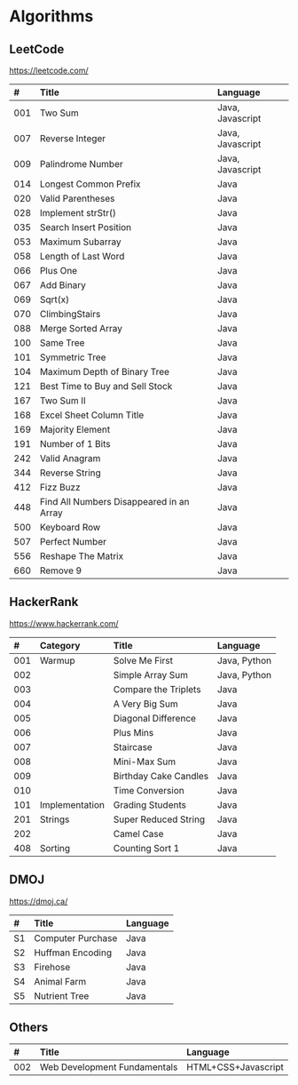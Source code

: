 # Algorithms

## LeetCode
https://leetcode.com/

| #   | Title                                  　　　  | Language         |
| :-- | :-------------------------------------------- | :--------------- |
| 001 | Two Sum                                       | Java, Javascript |
| 007 | Reverse Integer                               | Java, Javascript |
| 009 | Palindrome Number                             | Java, Javascript |
| 014 | Longest Common Prefix                         | Java             |
| 020 | Valid Parentheses                             | Java             |
| 028 | Implement strStr()                            | Java             |
| 035 | Search Insert Position                        | Java             |
| 053 | Maximum Subarray                              | Java             |
| 058 | Length of Last Word                           | Java             |
| 066 | Plus One                                      | Java             |
| 067 | Add Binary                                    | Java             |
| 069 | Sqrt(x)                                       | Java             |
| 070 | ClimbingStairs                                | Java             |
| 088 | Merge Sorted Array                            | Java             |
| 100 | Same Tree                                     | Java             |
| 101 | Symmetric Tree                                | Java             |
| 104 | Maximum Depth of Binary Tree                  | Java             |
| 121 | Best Time to Buy and Sell Stock               | Java             |
| 167 | Two Sum II                                    | Java             |
| 168 | Excel Sheet Column Title                      | Java             |
| 169 | Majority Element                              | Java             |
| 191 | Number of 1 Bits                              | Java             |
| 242 | Valid Anagram                                 | Java             |
| 344 | Reverse String                                | Java             |
| 412 | Fizz Buzz                                     | Java             |
| 448 | Find All Numbers Disappeared in an Array      | Java             |
| 500 | Keyboard Row                                  | Java             |
| 507 | Perfect Number                                | Java             |
| 556 | Reshape The Matrix                            | Java             |
| 660 | Remove 9                                      | Java             |


## HackerRank
https://www.hackerrank.com/

| #   | Category       | Title                              | Language     |
| :-- | :------------- |:---------------------------------- | :----------- |
| 001 | Warmup         | Solve Me First                     | Java, Python |
| 002 |                | Simple Array Sum                   | Java, Python |
| 003 |                | Compare the Triplets               | Java         |
| 004 |                | A Very Big Sum                     | Java         |
| 005 |                | Diagonal Difference                | Java         |
| 006 |                | Plus Mins                          | Java         |
| 007 |                | Staircase                          | Java         |
| 008 |                | Mini-Max Sum                       | Java         |
| 009 |                | Birthday Cake Candles              | Java         |
| 010 |                | Time Conversion                    | Java         |
| 101 | Implementation | Grading Students                   | Java         |
| 201 | Strings        | Super Reduced String               | Java         |
| 202 |                | Camel Case                         | Java         |
| 408 | Sorting        | Counting Sort 1                    | Java         |


## DMOJ
https://dmoj.ca/

| #   | Title                                  　　　  | Language |
| :-- | :-------------------------------------------- | :------- |
| S1  | Computer Purchase                             | Java     |
| S2  | Huffman Encoding                              | Java     |
| S3  | Firehose                                      | Java     |
| S4  | Animal Farm                                   | Java     |
| S5  | Nutrient Tree                                 | Java     |


## Others

| #   | Title                                  　　　  | Language |
| :-- | :-------------------------------------------- | :------- |
| 002 | Web Development Fundamentals                  | HTML+CSS+Javascript |
